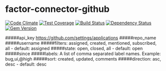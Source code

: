 factor-connector-github
======================
[![Code Climate](https://codeclimate.com/github/factor-io/connector-github/badges/gpa.svg)](https://codeclimate.com/github/factor-io/connector-github)
[![Test Coverage](https://codeclimate.com/github/factor-io/connector-github/badges/coverage.svg)](https://codeclimate.com/github/factor-io/connector-github)
[![Build Status](https://travis-ci.org/factor-io/connector-github.svg?branch=master)](https://travis-ci.org/factor-io/connector-github)
[![Dependency Status](https://gemnasium.com/factor-io/connector-github.svg)](https://gemnasium.com/factor-io/connector-github)
[![Gem Version](https://badge.fury.io/rb/factor-connector-github.svg)](http://badge.fury.io/rb/factor-connector-github)

#####api_key https://github.com/settings/applications
#####repo_name
#####username
#####filters: assigned, created, mentioned, subscribed, all - default: assigned
#####state: open, closed, all - default: open
#####since
#####labels: A list of comma separated label names. Example: bug,ui,@high
#####sort: created, updated, comments
#####direction: asc, desc - default: desc

